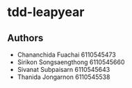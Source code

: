 # tdd-leapyear

## Authors
- Chananchida Fuachai 6110545473
- Sirikon Songsaengthong 6110545660
- Sivanat Subpaisarn 6110545643
- Thanida Jongarnon 6110545538
